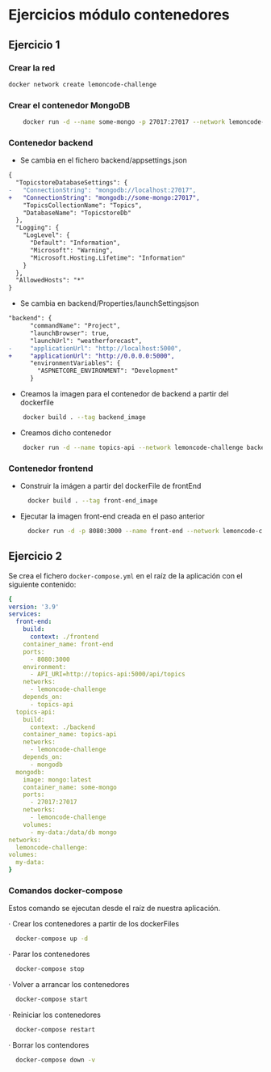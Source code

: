 # Ejercicios módulo contenedores

## Ejercicio 1

### Crear la red

```bash
docker network create lemoncode-challenge
```

### Crear el contenedor MongoDB
```bash
    docker run -d --name some-mongo -p 27017:27017 --network lemoncode-challenge -v my-data:/data/db mongo
```

### Contenedor backend
- Se cambia en el fichero backend/appsettings.json
```diff
{
  "TopicstoreDatabaseSettings": {
-   "ConnectionString": "mongodb://localhost:27017",
+   "ConnectionString": "mongodb://some-mongo:27017",
    "TopicsCollectionName": "Topics",
    "DatabaseName": "TopicstoreDb"
  },
  "Logging": {
    "LogLevel": {
      "Default": "Information",
      "Microsoft": "Warning",
      "Microsoft.Hosting.Lifetime": "Information"
    }
  },
  "AllowedHosts": "*"
}
```

- Se cambia en backend/Properties/launchSettingsjson
```diff
"backend": {
      "commandName": "Project",
      "launchBrowser": true,
      "launchUrl": "weatherforecast",
-     "applicationUrl": "http://localhost:5000",
+     "applicationUrl": "http://0.0.0.0:5000",
      "environmentVariables": {
        "ASPNETCORE_ENVIRONMENT": "Development"
      }
```

- Creamos la imagen para el contenedor de backend a partir del dockerfile
```bash
    docker build . --tag backend_image
```

- Creamos dicho contenedor
```bash
    docker run -d --name topics-api --network lemoncode-challenge backend_image
```


### Contenedor frontend
- Construir la imágen a partir del dockerFile de frontEnd
  ```bash
    docker build . --tag front-end_image
  ```

- Ejecutar la imagen front-end creada en el paso anterior
  ```bash
    docker run -d -p 8080:3000 --name front-end --network lemoncode-challenge -e API_URI=http://topics-api:5000/api/topics front-end_image

  ```  


## Ejercicio 2

Se crea el fichero `docker-compose.yml` en el raíz de la aplicación con el siguiente contenido:

```yml
{
version: '3.9'
services:
  front-end:
    build: 
      context: ./frontend
    container_name: front-end
    ports:
      - 8080:3000
    environment:
      - API_URI=http://topics-api:5000/api/topics
    networks:
      - lemoncode-challenge
    depends_on:
      - topics-api
  topics-api:
    build: 
      context: ./backend
    container_name: topics-api
    networks:
      - lemoncode-challenge
    depends_on:
      - mongodb
  mongodb:
    image: mongo:latest
    container_name: some-mongo
    ports:
      - 27017:27017
    networks:
      - lemoncode-challenge
    volumes:
      - my-data:/data/db mongo
networks:
  lemoncode-challenge:
volumes:
  my-data:
}
```

### Comandos docker-compose

Estos comando se ejecutan desde el raíz de nuestra aplicación.

· Crear los contenedores a partir de los dockerFiles

```bash
  docker-compose up -d
```

· Parar los contenedores

```bash
  docker-compose stop
```

· Volver a arrancar los contenedores

```bash
  docker-compose start
```

· Reiniciar los contenedores

```bash
  docker-compose restart
```

· Borrar los contendores

```bash
  docker-compose down -v
```